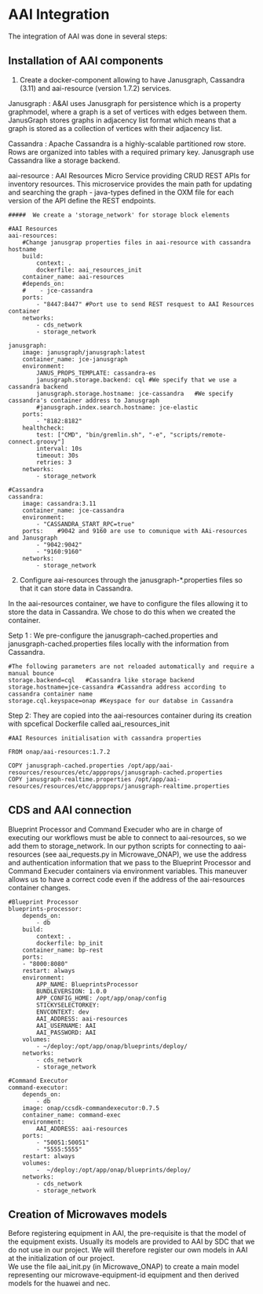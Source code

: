 # AAI Integration

The integration of AAI was done in several steps:

## Installation of AAI components 

  1. Create a docker-component allowing to have Janusgraph, Cassandra (3.11) and aai-resource (version 1.7.2) services.

Janusgraph : A&AI uses Janusgraph for persistence which is a property graphmodel, where a graph is a set of vertices with edges between them. JanusGraph stores graphs in adjacency list format which means that a
graph is stored as a collection of vertices with their adjacency list.

Cassandra : Apache Cassandra is a highly-scalable partitioned row store. Rows are organized into tables with a required primary key. Janusgraph use Cassandra like a storage backend.

aai-resource : AAI Resources Micro Service providing CRUD REST APIs for inventory resources. This microservice provides the main path for updating and searching the graph - java-types defined in the OXM file for each version of the API define the REST endpoints.



```
#####  We create a 'storage_network' for storage block elements

#AAI Resources
aai-resources:
    #Change janusgrap properties files in aai-resource with cassandra hostname
    build:
        context: .
        dockerfile: aai_resources_init
    container_name: aai-resources
    #depends_on: 
    #    - jce-cassandra
    ports:
        - "8447:8447" #Port use to send REST resquest to AAI Resources container
    networks:
        - cds_network
        - storage_network    

janusgraph:
    image: janusgraph/janusgraph:latest
    container_name: jce-janusgraph
    environment:
        JANUS_PROPS_TEMPLATE: cassandra-es
        janusgraph.storage.backend: cql #We specify that we use a cassandra backend 
        janusgraph.storage.hostname: jce-cassandra   #We specify cassandra's container address to Janusgraph
        #janusgraph.index.search.hostname: jce-elastic
    ports:
        - "8182:8182"
    healthcheck:
        test: ["CMD", "bin/gremlin.sh", "-e", "scripts/remote-connect.groovy"]
        interval: 10s
        timeout: 30s
        retries: 3
    networks:
        - storage_network

#Cassandra
cassandra:
    image: cassandra:3.11
    container_name: jce-cassandra
    environment:
        - "CASSANDRA_START_RPC=true" 
    ports:    #9042 and 9160 are use to comunique with AAi-resources and Janusgraph
        - "9042:9042" 
        - "9160:9160"
    networks:
        - storage_network
```

  2. Configure aai-resources through the janusgraph-*.properties files so that it can store data in Cassandra.

  In the aai-resources container, we have to configure the files allowing it to store the data in Cassandra. We chose to do this when we created the container. 

  Setp 1 : We pre-configure the janusgraph-cached.properties and janusgraph-cached.properties files locally with the information from Cassandra.

```
#The following parameters are not reloaded automatically and require a manual bounce
storage.backend=cql   #Cassandra like storage backend 
storage.hostname=jce-cassandra #Cassandra address according to cassandra container name
storage.cql.keyspace=onap #Keyspace for our databse in Cassandra
```

   Step 2: They are copied into the aai-resources container during its creation with spcefical Dockerfile called aai_resources_init

```
#AAI Resources initialisation with cassandra properties

FROM onap/aai-resources:1.7.2

COPY janusgraph-cached.properties /opt/app/aai-resources/resources/etc/appprops/janusgraph-cached.properties
COPY janusgraph-realtime.properties /opt/app/aai-resources/resources/etc/appprops/janusgraph-realtime.properties
```

## CDS and AAI connection

Blueprint Processor and Command Execuder who are in charge of executing our workflows must be able to connect to aai-resources, so we add them to storage_network.
In our python scripts for connecting to aai-resources (see aai_requests.py in Microwave_ONAP), we use the address and authentication information that we pass to the Blueprint Processor and Command Execuder containers via environment variables. This maneuver allows us to have a correct code even if the address of the aai-resources container changes.


```
#Blueprint Processor
blueprints-processor:
    depends_on: 
        - db
    build:
        context: .
        dockerfile: bp_init
    container_name: bp-rest
    ports:
    - "8000:8080"
    restart: always
    environment:
        APP_NAME: BlueprintsProcessor
        BUNDLEVERSION: 1.0.0
        APP_CONFIG_HOME: /opt/app/onap/config
        STICKYSELECTORKEY:
        ENVCONTEXT: dev
        AAI_ADDRESS: aai-resources
        AAI_USERNAME: AAI
        AAI_PASSWORD: AAI
    volumes: 
        - ~/deploy:/opt/app/onap/blueprints/deploy/
    networks:
        - cds_network
        - storage_network

#Command Executor       
command-executor:
    depends_on: 
        - db
    image: onap/ccsdk-commandexecutor:0.7.5
    container_name: command-exec
    environment:
        AAI_ADDRESS: aai-resources
    ports:
        - "50051:50051"
        - "5555:5555"
    restart: always
    volumes: 
        -  ~/deploy:/opt/app/onap/blueprints/deploy/
    networks:
        - cds_network
        - storage_network
```

## Creation of Microwaves models

Before registering equipment in AAI, the pre-requisite is that the model of the equipment exists. Usually its models are provided to AAI by SDC that we do not use in our project. 
We will therefore register our own models in AAI at the initialization of our project.  
We use the file aai_init.py (in Microwave_ONAP) to create a main model representing our microwave-equipment-id equipment and then derived models for the huawei and nec.

    
